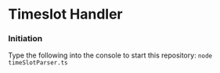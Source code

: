 # Timeslot Handler

### Initiation
Type the following into the console to start this repository:
`node timeSlotParser.ts`
